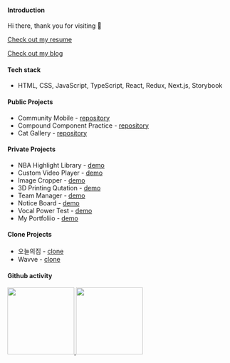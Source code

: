 #### Introduction
Hi there, thank you for visiting 👋

<a href="https://peppermintc.github.io/resume/" target="_blank">Check out my resume</a>

<a href="https://velog.io/@peppermint" target="_blank">Check out my blog</a>

#### Tech stack
* HTML, CSS, JavaScript, TypeScript, React, Redux, Next.js, Storybook

#### Public Projects
* Community Mobile - <a target="_blank" href="https://github.com/peppermintc/community-mobile">repository</a>
* Compound Component Practice - <a target="_blank" href="https://github.com/peppermintc/compound-pattern-practice">repository</a>
* Cat Gallery - <a target="_blank" href="https://github.com/peppermintc/cat-gallery">repository</a>

#### Private Projects
* NBA Highlight Library - <a target="_blank" href="https://nbahighlightlibrary.com/">demo</a>
* Custom Video Player - <a target="_blank" href="https://peppermintc.github.io/custom-video-player/">demo</a>
* Image Cropper - <a target="_blank" href="https://peppermintc.github.io/image-cropper/">demo</a>
* 3D Printing Qutation - <a target="_blank" href="https://peppermintc.github.io/3d-print-quotation/">demo</a>
* Team Manager - <a target="_blank" href="https://peppermintc.github.io/team-manager-3/">demo</a>
* Notice Board - <a target="_blank" href="https://peppermintc.github.io/Notice-Board/">demo</a>
* Vocal Power Test - <a target="_blank" href="https://peppermintc.github.io/Volume-Power-Test/">demo</a>
* My Portfoliio - <a target="_blank" href="https://peppermintc.github.io/My_Portfolio/">demo</a>

#### Clone Projects
* 오늘의집 - <a target="_blank" href="https://peppermintc.github.io/thc/">clone</a>
* Wavve - <a target="_blank" href="https://peppermintc.github.io/wavve-clone/">clone</a>

#### Github activity
<a href="https://github.com/anuraghazra/github-readme-stats">
  <img height="150px" src="https://github-readme-stats.vercel.app/api?username=peppermintc&count_private=true&show_icons=true&include_all_commits=true" />
</a>
<a href="https://github.com/anuraghazra/convoychat">
  <img height="150px" align="top" src="https://github-readme-stats.vercel.app/api/top-langs/?username=peppermintc&hide=Java,Ruby&layout=compact" />
</a>
